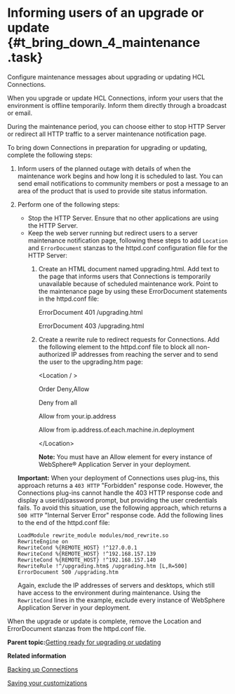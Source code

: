 # Informing users of an upgrade or update {#t_bring_down_4_maintenance .task}

Configure maintenance messages about upgrading or updating HCL Connections.

When you upgrade or update HCL Connections, inform your users that the environment is offline temporarily. Inform them directly through a broadcast or email.

During the maintenance period, you can choose either to stop HTTP Server or redirect all HTTP traffic to a server maintenance notification page.

To bring down Connections in preparation for upgrading or updating, complete the following steps:

1.  Inform users of the planned outage with details of when the maintenance work begins and how long it is scheduled to last. You can send email notifications to community members or post a message to an area of the product that is used to provide site status information.

2.  Perform one of the following steps:

    -   Stop the HTTP Server. Ensure that no other applications are using the HTTP Server.
    -   Keep the web server running but redirect users to a server maintenance notification page, following these steps to add `Location` and `ErrorDocument` stanzas to the httpd.conf configuration file for the HTTP Server:
        1.  Create an HTML document named upgrading.html. Add text to the page that informs users that Connections is temporarily unavailable because of scheduled maintenance work. Point to the maintenance page by using these ErrorDocument statements in the httpd.conf file:

            ErrorDocument 401 /upgrading.html

            ErrorDocument 403 /upgrading.html

        2.  Create a rewrite rule to redirect requests for Connections. Add the following element to the httpd.conf file to block all non-authorized IP addresses from reaching the server and to send the user to the upgrading.htm page:

            <Location / \>

            Order Deny,Allow

            Deny from all

            Allow from your.ip.address

            Allow from ip.address.of.each.machine.in.deployment

            </Location\>

            **Note:** You must have an Allow element for every instance of WebSphere® Application Server in your deployment.

    **Important:** When your deployment of Connections uses plug-ins, this approach returns a `403 HTTP` "Forbidden" response code. However, the Connections plug-ins cannot handle the 403 HTTP response code and display a userid/password prompt, but providing the user credentials fails. To avoid this situation, use the following approach, which returns a `500 HTTP` "Internal Server Error" response code. Add the following lines to the end of the httpd.conf file:

    ```
    LoadModule rewrite_module modules/mod_rewrite.so
    RewriteEngine on
    RewriteCond %{REMOTE_HOST} !^127.0.0.1
    RewriteCond %{REMOTE_HOST} !^192.168.157.139
    RewriteCond %{REMOTE_HOST} !^192.168.157.140
    RewriteRule !^/upgrading.htm$ /upgrading.htm [L,R=500]
    ErrorDocument 500 /upgrading.htm
    ```

    Again, exclude the IP addresses of servers and desktops, which still have access to the environment during maintenance. Using the `RewriteCond` lines in the example, exclude every instance of WebSphere Application Server in your deployment.


When the upgrade or update is complete, remove the Location and ErrorDocument stanzas from the httpd.conf file.

**Parent topic:**[Getting ready for upgrading or updating](../migrate/t_prepare_migrate_upgrade.md)

**Related information**  


[Backing up Connections](../migrate/t_back-up.md)

[Saving your customizations](../migrate/c_configuration_changes_after_update.md)

